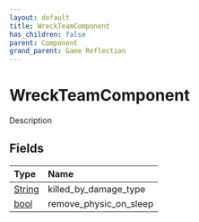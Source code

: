 ```yaml
---
layout: default
title: WreckTeamComponent
has_children: false
parent: Component
grand_parent: Game Reflection
---
```

# WreckTeamComponent
Description 

## Fields

| Type | Name |
|:----------|:--------------|
| [String](/riftbreaker-wiki/docs/game-reflection/components/string/) | killed_by_damage_type |
| [bool](/riftbreaker-wiki/docs/game-reflection/components/bool/) | remove_physic_on_sleep |

